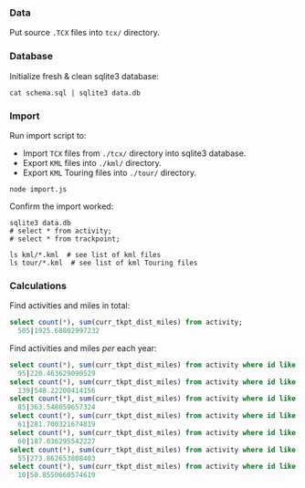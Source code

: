 
### Data

Put source `.TCX` files into `tcx/` directory.


### Database

Initialize fresh & clean sqlite3 database:

```shell
cat schema.sql | sqlite3 data.db
```


### Import

Run import script to:
* Import `TCX` files from `./tcx/` directory into sqlite3 database.
* Export `KML` files into  `./kml/` directory.
* Export `KML` Touring files into `./tour/` directory.

```shell
node import.js
```

Confirm the import worked:

```shell
sqlite3 data.db  
# select * from activity;
# select * from trackpoint;

ls kml/*.kml  # see list of kml files
ls tour/*.kml  # see list of kml Touring files
```


### Calculations

Find activities and miles in total:
```sql
select count(*), sum(curr_tkpt_dist_miles) from activity;
  505|1925.68802997232
```

Find activities and miles *per* each year:

```sql
select count(*), sum(curr_tkpt_dist_miles) from activity where id like '2012-%';
  95|220.463629090529
select count(*), sum(curr_tkpt_dist_miles) from activity where id like '2013-%';
  139|548.22200414156
select count(*), sum(curr_tkpt_dist_miles) from activity where id like '2014-%';
  85|363.548059657324
select count(*), sum(curr_tkpt_dist_miles) from activity where id like '2015-%';
  61|281.700321674819
select count(*), sum(curr_tkpt_dist_miles) from activity where id like '2016-%';
  60|187.036295542227
select count(*), sum(curr_tkpt_dist_miles) from activity where id like '2017-%';
  55|273.862653808403
select count(*), sum(curr_tkpt_dist_miles) from activity where id like '2018-%';
  10|50.8550660574619
```
